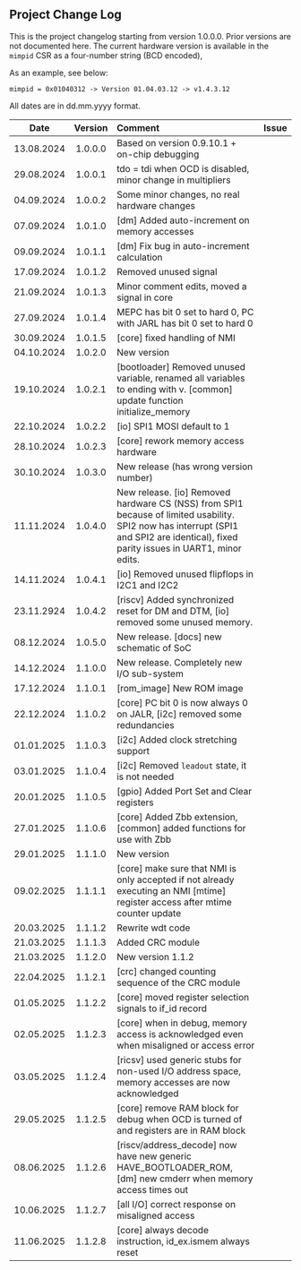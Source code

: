 ## Project Change Log

This is the project changelog starting from version 1.0.0.0.
Prior versions are not documented here.
The current hardware version is available in the `mimpid` CSR as a four-number string (BCD encoded),

As an example, see below:

```
mimpid = 0x01040312 -> Version 01.04.03.12 -> v1.4.3.12
```

All dates are in dd.mm.yyyy format.

| Date       | Version  | Comment | Issue |
|:----------:|:--------:|:--------|:-----:|
| 13.08.2024 | 1.0.0.0  | Based on version 0.9.10.1 + on-chip debugging | |
| 29.08.2024 | 1.0.0.1  | tdo = tdi when OCD is disabled, minor change in multipliers | |
| 04.09.2024 | 1.0.0.2  | Some minor changes, no real hardware changes | |
| 07.09.2024 | 1.0.1.0  | [dm] Added auto-increment on memory accesses | |
| 09.09.2024 | 1.0.1.1  | [dm] Fix bug in auto-increment calculation | |
| 17.09.2024 | 1.0.1.2  | Removed unused signal | |
| 21.09.2024 | 1.0.1.3  | Minor comment edits, moved a signal in core | |
| 27.09.2024 | 1.0.1.4  | MEPC has bit 0 set to hard 0, PC with JARL has bit 0 set to hard 0 | |
| 30.09.2024 | 1.0.1.5  | [core] fixed handling of NMI | |
| 04.10.2024 | 1.0.2.0  | New version |
| 19.10.2024 | 1.0.2.1  | [bootloader] Removed unused variable, renamed all variables to ending with v. [common] update function initialize_memory | |
| 22.10.2024 | 1.0.2.2  | [io] SPI1 MOSI default to 1 | |
| 28.10.2024 | 1.0.2.3  | [core] rework memory access hardware | |
| 30.10.2024 | 1.0.3.0  | New release (has wrong version number) | |
| 11.11.2024 | 1.0.4.0  | New release. [io] Removed hardware CS (NSS) from SPI1 because of limited usability. SPI2 now has interrupt (SPI1 and SPI2 are identical), fixed parity issues in UART1, minor edits. | |
| 14.11.2024 | 1.0.4.1  | [io] Removed unused flipflops in I2C1 and I2C2 | |
| 23.11.2924 | 1.0.4.2  | [riscv] Added synchronized reset for DM and DTM, [io] removed some unused memory. | |
| 08.12.2024 | 1.0.5.0  | New release. [docs] new schematic of SoC | |
| 14.12.2024 | 1.1.0.0  | New release. Completely new I/O sub-system | |
| 17.12.2024 | 1.1.0.1  | [rom_image] New ROM image | |
| 22.12.2024 | 1.1.0.2  | [core] PC bit 0 is now always 0 on JALR, [i2c] removed some redundancies | |
| 01.01.2025 | 1.1.0.3  | [i2c] Added clock stretching support | |
| 03.01.2025 | 1.1.0.4  | [i2c] Removed `leadout` state, it is not needed | |
| 20.01.2025 | 1.1.0.5  | [gpio] Added Port Set and Clear registers | |
| 27.01.2025 | 1.1.0.6  | [core] Added Zbb extension, [common] added functions for use with Zbb | |
| 29.01.2025 | 1.1.1.0  | New version | |
| 09.02.2025 | 1.1.1.1  | [core] make sure that NMI is only accepted if not already executing an NMI [mtime] register access after mtime counter update | |
| 20.03.2025 | 1.1.1.2  | Rewrite wdt code | |
| 21.03.2025 | 1.1.1.3  | Added CRC module | |
| 21.03.2025 | 1.1.2.0  | New version 1.1.2 | |
| 22.04.2025 | 1.1.2.1  | [crc] changed counting sequence of the CRC module | |
| 01.05.2025 | 1.1.2.2  | [core] moved register selection signals to if_id record | |
| 02.05.2025 | 1.1.2.3  | [core] when in debug, memory access is acknowledged even when misaligned or access error | |
| 03.05.2025 | 1.1.2.4  | [ricsv] used generic stubs for non-used I/O address space, memory accesses are now acknowledged | |
| 29.05.2025 | 1.1.2.5  | [core] remove RAM block for debug when OCD is turned of and registers are in RAM block | |
| 08.06.2025 | 1.1.2.6  | [riscv/address_decode] now have new generic HAVE_BOOTLOADER_ROM, [dm] new cmderr when memory access times out | |
| 10.06.2025 | 1.1.2.7  | [all I/O] correct response on misaligned access |
| 11.06.2025 | 1.1.2.8  | [core] always decode instruction, id_ex.ismem always reset | |

